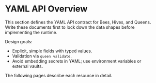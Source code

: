 # YAML API Overview

This section defines the YAML API contract for Bees, Hives, and Queens. Write these documents first to lock down the data shapes before implementing the runtime.

Design goals:

- Explicit, simple fields with typed values.
- Validation via `queen validate`.
- Avoid embedding secrets in YAML; use environment variables or external vaults.

The following pages describe each resource in detail.
